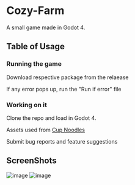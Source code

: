 # Cozy-Farm

A small game made in Godot 4.

## Table of Usage

### Running the game
Download respective package from the relaease 

If any error pops up, run the "Run if error" file

### Working on it
Clone the repo and load in Godot 4.


Assets used from [Cup Noodles](https://cupnooble.itch.io/)

Submit bug reports and feature suggestions

## ScreenShots
![image](https://github.com/prisoneroflove/Cozy-Farm/ScreenShots/idle.png)
![image](https://github.com/prisoneroflove/Cozy-Farm/ScreenShots/idle2.png)
